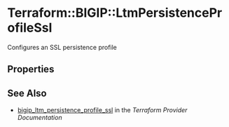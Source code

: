 # Terraform::BIGIP::LtmPersistenceProfileSsl

Configures an SSL persistence profile

## Properties


## See Also

* [bigip_ltm_persistence_profile_ssl](https://www.terraform.io/docs/providers/bigip/r/ltm_persistence_profile_ssl.html) in the _Terraform Provider Documentation_